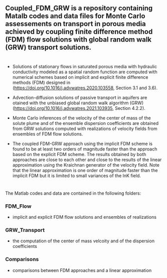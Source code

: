 ## Coupled_FDM_GRW  is a repository containing Matalb codes and data files for Monte Carlo assessements on transport in porous media achieved by coupling finite difference method (FDM) flow solutions with global random walk (GRW) transport solutions.
#
- Solutions of stationary flows in saturated porous media with hydraulic conductivity modeled as a spatial random function are computed with numerical schemes based on implicit and explicit finite difference methods (FDM) designed in (https://doi.org/10.1016/j.advwatres.2020.103558, Section 3.1 and 3.6).

- Advection-diffusion solutions of passive transport in aquifers are otained with the unbiased global random walk algorithm (GRW) (https://doi.org/10.1016/j.advwatres.2021.103935, Section 4.2.2).

- Monte Carlo inferences of the velocity of the center of mass of the solute plume and of the ensemble dispersion coefficients are obtained from GRW solutions computed with realizations of velocity fields from ensembles of FDM flow solutions.

- The coupled FDM-GRW approach using the implicit FDM scheme is found to be at least two orders of magnitude faster than the approach based on the explicit FDM scheme. The results obtained by both approaches are close to each other and close to the results of the linear approximation using the Kraichnan generator of the velocity field. Note that the linear approximation is one order of magnitude faster than the implicit FDM but it is limited to small variances of the lnK field.
#
The Matlab codes and data are contained in the following folders:
### FDM_Flow
- implicit and explicit FDM flow solutions and ensembles of realizations
### GRW_Transport
- the computation of the center of mass velcoity and of the dispersion coefficients
### Comparisons
- comparisons between FDM approaches and a linear approximation
